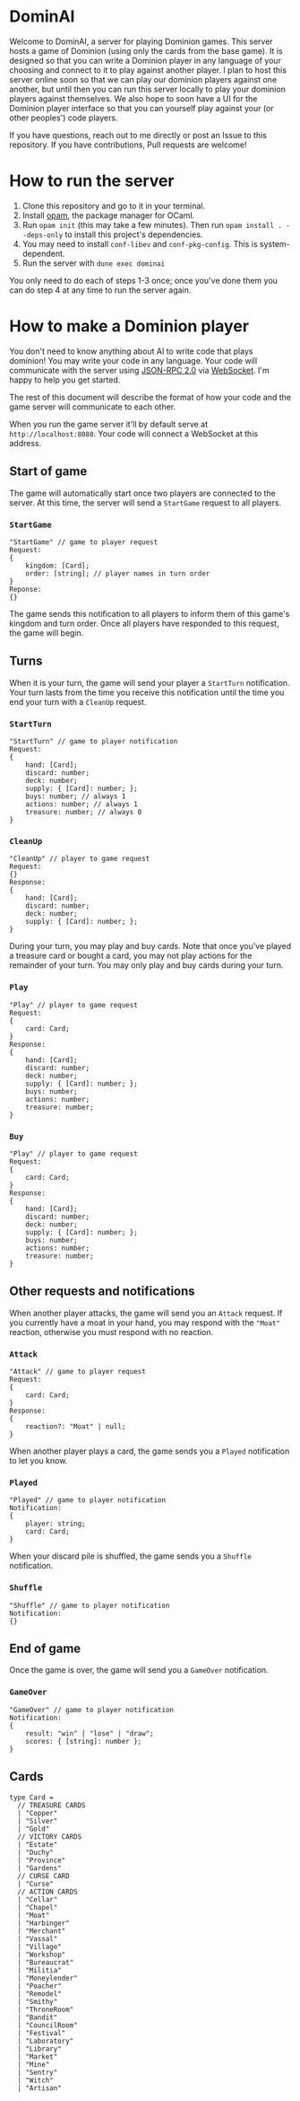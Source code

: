 # DominAI

Welcome to DominAI, a server for playing Dominion games.
This server hosts a game of Dominion (using only the cards from the base game).
It is designed so that you can write a Dominion player in any language of your
choosing and connect to it to play against another player.
I plan to host this server online soon so that we can play our dominion players
against one another,
but until then you can run this server locally to play your dominion players
against themselves.
We also hope to soon have a UI for the Dominion player interface so that you
can yourself play against your (or other peoples') code players.

If you have questions, reach out to me directly or post an Issue to this
repository.
If you have contributions, Pull requests are welcome!

# How to run the server

1. Clone this repository and go to it in your terminal.
2. Install [opam](https://opam.ocaml.org/doc/Install.html), the package manager
    for OCaml.
3. Run `opam init` (this may take a few minutes). Then run `opam install . --deps-only` to install this project's dependencies.
4. You may need to install `conf-libev` and `conf-pkg-config`. This is system-dependent. 
5. Run the server with `dune exec dominai`

You only need to do each of steps 1-3 once; once you've done them you can do
step 4 at any time to run the server again.

# How to make a Dominion player

You don't need to know anything about AI to write code that plays dominion!
You may write your code in any language.
Your code will communicate with the server using
[JSON-RPC 2.0](https://www.jsonrpc.org/specification) via
[WebSocket](https://en.wikipedia.org/wiki/WebSocket).
I'm happy to help you get started.

The rest of this document will describe the format of how your code
and the game server will communicate to each other.

When you run the game server it'll by default serve at `http://localhost:8080`.
Your code will connect a WebSocket at this address.

## Start of game

The game will automatically start once two players are connected to the server.
At this time, the server will send a `StartGame` request to all players.

### `StartGame`

```
"StartGame" // game to player request
Request:
{
    kingdom: [Card];
    order: [string]; // player names in turn order
}
Reponse:
{}
```
The game sends this notification to all players to inform them of this game's
kingdom and turn order.
Once all players have responded to this request, the game will begin.

## Turns

When it is your turn, the game will send your player a `StartTurn` notification.
Your turn lasts from the time you receive this notification until
the time you end your turn with a `CleanUp` request.

### `StartTurn`
```
"StartTurn" // game to player notification
Request:
{
    hand: [Card];
    discard: number;
    deck: number;
    supply: { [Card]: number; };
    buys: number; // always 1
    actions: number; // always 1
    treasure: number; // always 0
}
```

### `CleanUp`
```
"CleanUp" // player to game request
Request:
{}
Response:
{
    hand: [Card];
    discard: number;
    deck: number;
    supply: { [Card]: number; };
}
```

During your turn, you may play and buy cards.
Note that once you've played a treasure card or bought a card,
you may not play actions for the remainder of your turn.
You may only play and buy cards during your turn.

### `Play`
```
"Play" // player to game request
Request:
{
    card: Card;
}
Response:
{
    hand: [Card];
    discard: number;
    deck: number;
    supply: { [Card]: number; };
    buys: number;
    actions: number;
    treasure: number;
}
```

### `Buy`
```
"Play" // player to game request
Request:
{
    card: Card;
}
Response:
{
    hand: [Card];
    discard: number;
    deck: number;
    supply: { [Card]: number; };
    buys: number;
    actions: number;
    treasure: number;
}
```

## Other requests and notifications

When another player attacks, the game will send you an `Attack` request.
If you currently have a moat in your hand, you may respond with the
`"Moat"` reaction, otherwise you must respond with no reaction.

### `Attack`
```
"Attack" // game to player request
Request:
{
    card: Card;
}
Response:
{
    reaction?: "Moat" | null;
}
```

When another player plays a card, the game sends you a `Played`
notification to let you know.

### `Played`
```
"Played" // game to player notification
Notification:
{
    player: string;
    card: Card;
}
```

When your discard pile is shuffled, the game sends you a `Shuffle` notification.

### `Shuffle`
```
"Shuffle" // game to player notification
Notification:
{}
```

## End of game

Once the game is over, the game will send you a `GameOver` notification.

### `GameOver`
```
"GameOver" // game to player notification
Notification:
{
    result: "win" | "lose" | "draw";
    scores: { [string]: number };
}
```

## Cards
```
type Card =
  // TREASURE CARDS
  | "Copper"
  | "Silver"
  | "Gold"
  // VICTORY CARDS
  | "Estate"
  | "Duchy"
  | "Province"
  | "Gardens"
  // CURSE CARD
  | "Curse"
  // ACTION CARDS
  | "Cellar"
  | "Chapel"
  | "Moat"
  | "Harbinger"
  | "Merchant"
  | "Vassal"
  | "Village"
  | "Workshop"
  | "Bureaucrat"
  | "Militia"
  | "Moneylender"
  | "Poacher"
  | "Remodel"
  | "Smithy"
  | "ThroneRoom"
  | "Bandit"
  | "CouncilRoom"
  | "Festival"
  | "Laboratory"
  | "Library"
  | "Market"
  | "Mine"
  | "Sentry"
  | "Witch"
  | "Artisan"
```

